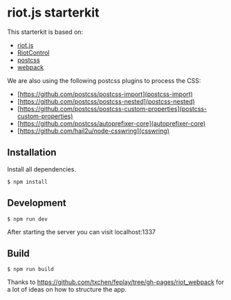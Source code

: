 # riot.js starterkit


This starterkit is based on:

* [riot.js](https://muut.com/riotjs/)
* [RiotControl](https://github.com/jimsparkman/RiotControl/)
* [postcss](https://github.com/postcss/postcss)
* [webpack](http://webpack.github.io/)

We are also using the following postcss plugins to process the CSS:

* [https://github.com/postcss/postcss-import](postcss-import)
* [https://github.com/postcss/postcss-nested](postcss-nested)
* [https://github.com/postcss/postcss-custom-properties](postcss-custom-properties)
* [https://github.com/postcss/autoprefixer-core](autoprefixer-core)
* [https://github.com/hail2u/node-csswring](csswring)


## Installation

Install all dependencies. 

```
$ npm install
```

## Development

```
$ npm run dev
```

After starting the server you can visit localhost:1337


## Build

```
$ npm run build
```



Thanks to https://github.com/txchen/feplay/tree/gh-pages/riot_webpack for a lot of ideas on how to structure the app.
